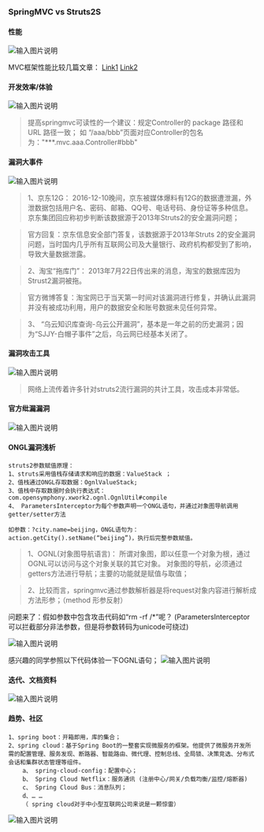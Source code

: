  ### SpringMVC vs Struts2S

#### 性能
![输入图片说明](https://www.xuxueli.com/blog/static/images/img_LUj5.png "在这里输入图片标题")

MVC框架性能比较几篇文章：
[Link1](http://lib.csdn.net/article/javaee/45332 )
[Link2](http://wenku.baidu.com/view/148d7e34eefdc8d376ee32ac.html)

#### 开发效率/体验
![输入图片说明](https://www.xuxueli.com/blog/static/images/img_q4mQ.png "在这里输入图片标题")

>提高springmvc可读性的一个建议：规定Controller的 package 路径和 URL 路径一致；
如 “/aaa/bbb”页面对应Controller的包名为："***.mvc.aaa.Controller#bbb"

#### 漏洞大事件
![输入图片说明](https://www.xuxueli.com/blog/static/images/img_funw.png "在这里输入图片标题")

>1、京东12G： 
2016-12-10晚间，京东被媒体爆料有12G的数据遭泄漏，外泄数据包括用户名、密码、邮箱、QQ号、电话号码、身份证等多种信息。京东集团回应称初步判断该数据源于2013年Struts2的安全漏洞问题；

>官方回复：京东信息安全部门答复，该数据源于2013年Struts 2的安全漏洞问题，当时国内几乎所有互联网公司及大量银行、政府机构都受到了影响，导致大量数据泄露。

>2、淘宝“拖库门”：
2013年7月22日传出来的消息，淘宝的数据库因为Strust2漏洞被拖。

>官方微博答复：淘宝网已于当天第一时间对该漏洞进行修复，并确认此漏洞并没有被成功利用，用户的数据安全和账号数据未见任何异常。

>3、 “乌云知识库查询-乌云公开漏洞”，基本是一年之前的历史漏洞；因为“SJJY-白帽子事件”之后，乌云网已经基本关闭了。

#### 漏洞攻击工具
![输入图片说明](https://www.xuxueli.com/blog/static/images/img_jI5x.png "在这里输入图片标题")

> 网络上流传着许多针对struts2流行漏洞的共计工具，攻击成本非常低。

#### 官方纰漏漏洞
![输入图片说明](https://www.xuxueli.com/blog/static/images/img_pTBk.png "在这里输入图片标题")

#### ONGL漏洞浅析

    struts2参数赋值原理：
    1、struts采用值栈存储请求和响应的数据：ValueStack ；
    2、值栈通过ONGL存取数据：OgnlValueStack;
    3、值栈中存取数据时会执行表达式：com.opensymphony.xwork2.ognl.OgnlUtil#compile
    4、 ParametersInterceptor为每个参数声明一个ONGL语句，并通过对象图导航调用getter/setter方法 

    如参数：?city.name=beijing，ONGL语句为：action.getCity().setName(“beijing”)，执行后完整参数赋值。

>1、OGNL(对象图导航语言)：
所谓对象图，即以任意一个对象为根，通过OGNL可以访问与这个对象关联的其它对象。
对象图的导航，必须通过getters方法进行导航；主要的功能就是赋值与取值；

>2、比较而言，springmvc通过参数解析器是将request对象内容进行解析成方法形参；（method 形参反射）

问题来了：假如参数中包含攻击代码如“rm -rf /*”呢？
(ParametersInterceptor可以拦截部分非法参数，但是将参数转码为unicode可绕过)

![输入图片说明](https://www.xuxueli.com/blog/static/images/img_hxnF.png "在这里输入图片标题")

感兴趣的同学参照以下代码体验一下OGNL语句；
![输入图片说明](https://www.xuxueli.com/blog/static/images/img_8Hl6.png "在这里输入图片标题")

#### 迭代、文档资料
![输入图片说明](https://www.xuxueli.com/blog/static/images/img_VOyn.png "在这里输入图片标题")

#### 趋势、社区
    1、spring boot：开箱即用，库的集合；
    2、spring cloud：基于Spring Boot的一整套实现微服务的框架。他提供了微服务开发所需的配置管理、服务发现、断路器、智能路由、微代理、控制总线、全局锁、决策竞选、分布式会话和集群状态管理等组件。 
        a、 spring-cloud-config：配置中心；
        b、 Spring Cloud Netflix：服务通讯 (注册中心/网关/负载均衡/监控/熔断器)
        c、 Spring Cloud Bus：消息队列；
        d、… … 
        （ spring cloud对于中小型互联网公司来说是一颗惊雷）

![输入图片说明](https://www.xuxueli.com/blog/static/images/img_oRH1.png "在这里输入图片标题") 